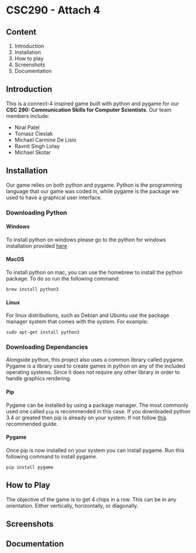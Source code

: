 # CSC290 - Attach 4

## Content
1. Introduction
2. Installation
3. How to play
4. Screenshots
5. Documentation

## Introduction
This is a connect-4 inspired game built with python and pygame for our **CSC 290: Communication Skills for Computer Scientists**. Our team members include:

- Niral Patel
- Tomasz Cieslak
- Michael Carmine De Lisio
- Ravnit Singh Lotay
- Michael Skotar

## Installation
Our game relies on both python and pygame. Python is the programming language that our game was coded in, while pygame is the package we used to have a graphical user interface.

### Downloading Python
#### Windows
To install python on windows please go to the python for windows installation provided [here](https://www.python.org/downloads/)

#### MacOS
To install python on mac, you can use the homebrew to install the python package. To do so run the following command: 

`brew install python3`

#### Linux
For linux distributions, such as Debian and Ubuntu use the package manager system that comes with the system. For example:

`sudo apt-get install python3`

### Downloading Dependancies
Alongside python, this project also uses a common library called pygame. Pygame is a library used to create games in python on any of the included operating systems. Since it does not require any other library in order to handle graphics rendering.

#### Pip
Pygame can be installed by using a package manager. The most commonly used one called `pip` is recommended in this case. If you downloaded python 3.4 or greated then pip is already on your system. If not follow [this](https://pip.pypa.io/en/stable/installing/) recommended guide. 

#### Pygame
Once pip is now installed on your system you can install pygame.
Run this following command to install pygame.

`pip install pygame`

## How to Play
The objective of the game is to get 4 chips in a row. This can be in any orientation. Either vertically, horizontally, or diagonally. 

## Screenshots

## Documentation

